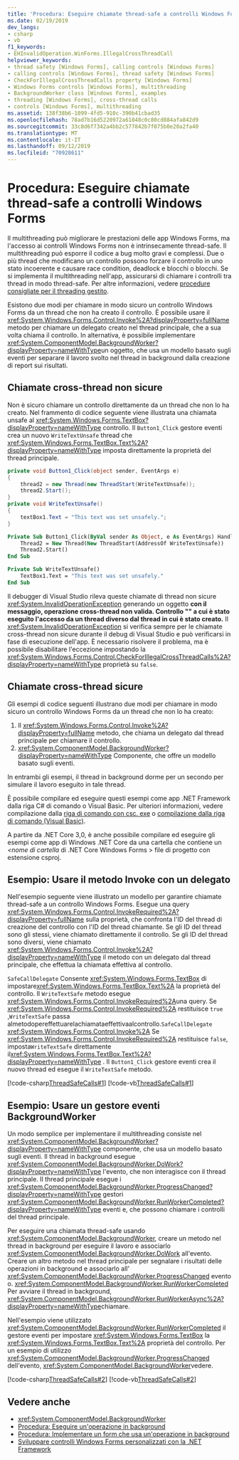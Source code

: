 ```yaml
---
title: 'Procedura: Eseguire chiamate thread-safe a controlli Windows Forms'
ms.date: 02/19/2019
dev_langs:
- csharp
- vb
f1_keywords:
- EHInvalidOperation.WinForms.IllegalCrossThreadCall
helpviewer_keywords:
- thread safety [Windows Forms], calling controls [Windows Forms]
- calling controls [Windows Forms], thread safety [Windows Forms]
- CheckForIllegalCrossThreadCalls property [Windows Forms]
- Windows Forms controls [Windows Forms], multithreading
- BackgroundWorker class [Windows Forms], examples
- threading [Windows Forms], cross-thread calls
- controls [Windows Forms], multithreading
ms.assetid: 138f38b6-1099-4fd5-910c-390b41cbad35
ms.openlocfilehash: 78ad7b16d5220972a61848c0c80cd884afa842d9
ms.sourcegitcommit: 33c8d6f7342a4bb2c577842b7f075b0e20a2fa40
ms.translationtype: MT
ms.contentlocale: it-IT
ms.lasthandoff: 09/12/2019
ms.locfileid: "70928611"
---
```

# <a name="how-to-make-thread-safe-calls-to-windows-forms-controls"></a>Procedura: Eseguire chiamate thread-safe a controlli Windows Forms

Il multithreading può migliorare le prestazioni delle app Windows Forms, ma l'accesso ai controlli Windows Forms non è intrinsecamente thread-safe. Il multithreading può esporre il codice a bug molto gravi e complessi. Due o più thread che modificano un controllo possono forzare il controllo in uno stato incoerente e causare race condition, deadlock e blocchi o blocchi. Se si implementa il multithreading nell'app, assicurarsi di chiamare i controlli tra thread in modo thread-safe. Per altre informazioni, vedere [procedure consigliate per il threading gestito](../../../standard/threading/managed-threading-best-practices.md). 

Esistono due modi per chiamare in modo sicuro un controllo Windows Forms da un thread che non ha creato il controllo. È possibile usare il <xref:System.Windows.Forms.Control.Invoke%2A?displayProperty=fullName> metodo per chiamare un delegato creato nel thread principale, che a sua volta chiama il controllo. In alternativa, è possibile implementare <xref:System.ComponentModel.BackgroundWorker?displayProperty=nameWithType>un oggetto, che usa un modello basato sugli eventi per separare il lavoro svolto nel thread in background dalla creazione di report sui risultati. 

## <a name="unsafe-cross-thread-calls"></a>Chiamate cross-thread non sicure

Non è sicuro chiamare un controllo direttamente da un thread che non lo ha creato. Nel frammento di codice seguente viene illustrata una chiamata unsafe al <xref:System.Windows.Forms.TextBox?displayProperty=nameWithType> controllo. Il `Button1_Click` gestore eventi crea un nuovo `WriteTextUnsafe` thread che <xref:System.Windows.Forms.TextBox.Text%2A?displayProperty=nameWithType> imposta direttamente la proprietà del thread principale. 

```csharp
private void Button1_Click(object sender, EventArgs e)
{
    thread2 = new Thread(new ThreadStart(WriteTextUnsafe));
    thread2.Start();
}
private void WriteTextUnsafe()
{
    textBox1.Text = "This text was set unsafely.";
}
```

```vb
Private Sub Button1_Click(ByVal sender As Object, e As EventArgs) Handles Button1.Click
    Thread2 = New Thread(New ThreadStart(AddressOf WriteTextUnsafe))
    Thread2.Start()
End Sub

Private Sub WriteTextUnsafe()
    TextBox1.Text = "This text was set unsafely."
End Sub
```

Il debugger di Visual Studio rileva queste chiamate di thread non sicure <xref:System.InvalidOperationException> generando un oggetto **con il messaggio, operazione cross-thread non valida. Controllo "" a cui è stato eseguito l'accesso da un thread diverso dal thread in cui è stato creato.** Il <xref:System.InvalidOperationException> si verifica sempre per le chiamate cross-thread non sicure durante il debug di Visual Studio e può verificarsi in fase di esecuzione dell'app. È necessario risolvere il problema, ma è possibile disabilitare l'eccezione impostando la <xref:System.Windows.Forms.Control.CheckForIllegalCrossThreadCalls%2A?displayProperty=nameWithType> proprietà su `false`.

## <a name="safe-cross-thread-calls"></a>Chiamate cross-thread sicure 

Gli esempi di codice seguenti illustrano due modi per chiamare in modo sicuro un controllo Windows Forms da un thread che non lo ha creato: 

1. Il <xref:System.Windows.Forms.Control.Invoke%2A?displayProperty=fullName> metodo, che chiama un delegato dal thread principale per chiamare il controllo. 
2. <xref:System.ComponentModel.BackgroundWorker?displayProperty=nameWithType> Componente, che offre un modello basato sugli eventi. 

In entrambi gli esempi, il thread in background dorme per un secondo per simulare il lavoro eseguito in tale thread. 

È possibile compilare ed eseguire questi esempi come app .NET Framework dalla riga C# di comando o Visual Basic. Per ulteriori informazioni, vedere compilazione dalla [riga di comando con csc. exe](../../../csharp/language-reference/compiler-options/command-line-building-with-csc-exe.md) o [compilazione dalla riga di comando (Visual Basic)](../../../visual-basic/reference/command-line-compiler/building-from-the-command-line.md). 

A partire da .NET Core 3,0, è anche possibile compilare ed eseguire gli esempi come app di Windows .NET Core da una cartella che contiene un  *\<nome di cartella* di .NET Core Windows Forms > file di progetto con estensione csproj. 

## <a name="example-use-the-invoke-method-with-a-delegate"></a>Esempio: Usare il metodo Invoke con un delegato

Nell'esempio seguente viene illustrato un modello per garantire chiamate thread-safe a un controllo Windows Forms. Esegue una query <xref:System.Windows.Forms.Control.InvokeRequired%2A?displayProperty=fullName> sulla proprietà, che confronta l'ID del thread di creazione del controllo con l'ID del thread chiamante. Se gli ID del thread sono gli stessi, viene chiamato direttamente il controllo. Se gli ID del thread sono diversi, viene chiamato <xref:System.Windows.Forms.Control.Invoke%2A?displayProperty=nameWithType> il metodo con un delegato dal thread principale, che effettua la chiamata effettiva al controllo.

`SafeCallDelegate` Consente <xref:System.Windows.Forms.TextBox> di impostare<xref:System.Windows.Forms.TextBox.Text%2A> la proprietà del controllo. Il `WriteTextSafe` metodo esegue <xref:System.Windows.Forms.Control.InvokeRequired%2A>una query. Se <xref:System.Windows.Forms.Control.InvokeRequired%2A> restituisce `true` ,`WriteTextSafe` passa almetodopereffettuarelachiamataeffettivaalcontrollo.`SafeCallDelegate` <xref:System.Windows.Forms.Control.Invoke%2A> Se <xref:System.Windows.Forms.Control.InvokeRequired%2A> restituisce `false`, imposta`WriteTextSafe` direttamente il<xref:System.Windows.Forms.TextBox.Text%2A?displayProperty=nameWithType> . Il `Button1_Click` gestore eventi crea il nuovo thread ed esegue il `WriteTextSafe` metodo. 

 [!code-csharp[ThreadSafeCalls#1](~/samples/snippets/winforms/thread-safe/example1/cs/Form1.cs)]
 [!code-vb[ThreadSafeCalls#1](~/samples/snippets/winforms/thread-safe/example1/vb/Form1.vb)]  

## <a name="example-use-a-backgroundworker-event-handler"></a>Esempio: Usare un gestore eventi BackgroundWorker

Un modo semplice per implementare il multithreading consiste nel <xref:System.ComponentModel.BackgroundWorker?displayProperty=nameWithType> componente, che usa un modello basato sugli eventi. Il thread in background esegue <xref:System.ComponentModel.BackgroundWorker.DoWork?displayProperty=nameWithType> l'evento, che non interagisce con il thread principale. Il thread principale esegue i <xref:System.ComponentModel.BackgroundWorker.ProgressChanged?displayProperty=nameWithType> gestori <xref:System.ComponentModel.BackgroundWorker.RunWorkerCompleted?displayProperty=nameWithType> eventi e, che possono chiamare i controlli del thread principale.

Per eseguire una chiamata thread-safe usando <xref:System.ComponentModel.BackgroundWorker>, creare un metodo nel thread in background per eseguire il lavoro e associarlo <xref:System.ComponentModel.BackgroundWorker.DoWork> all'evento. Creare un altro metodo nel thread principale per segnalare i risultati delle operazioni in background e associarlo all' <xref:System.ComponentModel.BackgroundWorker.ProgressChanged> evento o. <xref:System.ComponentModel.BackgroundWorker.RunWorkerCompleted> Per avviare il thread in background, <xref:System.ComponentModel.BackgroundWorker.RunWorkerAsync%2A?displayProperty=nameWithType>chiamare. 

Nell'esempio viene utilizzato <xref:System.ComponentModel.BackgroundWorker.RunWorkerCompleted> il gestore eventi per impostare <xref:System.Windows.Forms.TextBox> la <xref:System.Windows.Forms.TextBox.Text%2A> proprietà del controllo. Per un esempio di utilizzo <xref:System.ComponentModel.BackgroundWorker.ProgressChanged> dell'evento, <xref:System.ComponentModel.BackgroundWorker>vedere. 

 [!code-csharp[ThreadSafeCalls#2](~/samples/snippets/winforms/thread-safe/example2/cs/Form1.cs)]
 [!code-vb[ThreadSafeCalls#2](~/samples/snippets/winforms/thread-safe/example2/vb/Form1.vb)]  

## <a name="see-also"></a>Vedere anche

- <xref:System.ComponentModel.BackgroundWorker>
- [Procedura: Eseguire un'operazione in background](how-to-run-an-operation-in-the-background.md)
- [Procedura: Implementare un form che usa un'operazione in background](how-to-implement-a-form-that-uses-a-background-operation.md)
- [Sviluppare controlli Windows Forms personalizzati con la .NET Framework](developing-custom-windows-forms-controls.md)

